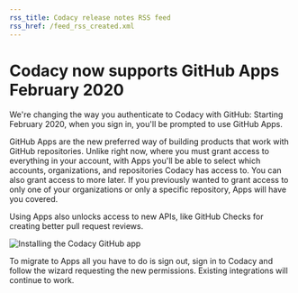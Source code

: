 ```yaml
---
rss_title: Codacy release notes RSS feed
rss_href: /feed_rss_created.xml
---
```


# Codacy now supports GitHub Apps February 2020

We're changing the way you authenticate to Codacy with GitHub: Starting February 2020, when you sign in, you'll be prompted to use GitHub Apps.

GitHub Apps are the new preferred way of building products that work with GitHub repositories. Unlike right now, where you must grant access to everything in your account, with Apps you'll be able to select which accounts, organizations, and repositories Codacy has access to. You can also grant access to more later. If you previously wanted to grant access to only one of your organizations or only a specific repository, Apps will have you covered.

Using Apps also unlocks access to new APIs, like GitHub Checks for creating better pull request reviews.

![Installing the Codacy GitHub app](images/ghapps.gif)

To migrate to Apps all you have to do is sign out, sign in to Codacy and follow the wizard requesting the new permissions. Existing integrations will continue to work.
